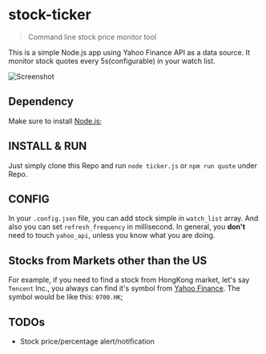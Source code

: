 # stock-ticker

> Command line stock price monitor tool

This is a simple Node.js app using Yahoo Finance API as a data source. It monitor stock quotes every 5s(configurable) in your watch list.

![Screenshot](https://github.com/phoenixzqy/stock-ticker/blob/master/screenshot/stock-monitor.png?raw=true)

## Dependency

Make sure to install [Node.js](https://nodejs.org/en/download/);

## INSTALL & RUN

Just simply clone this Repo and run `node ticker.js`  or `npm run quote` under Repo.

## CONFIG

In your `.config.json` file, you can add stock simple in `watch_list` array. And also you can set `refresh_frequency` in millisecond. In general, you **don't** need to touch `yahoo_api`, unless you know what you are doing.

## Stocks from Markets other than the US

For example, if you need to find a stock from HongKong market, let's say `Tencent` Inc., you always can find it's symbol from [Yahoo Finance](https://finance.yahoo.com/). The symbol would be like this: `0700.HK`;

## TODOs

* Stock price/percentage alert/notification
